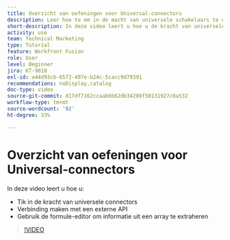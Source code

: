 ```yaml
---
title: Overzicht van oefeningen voor Universal-connectors
description: Leer hoe te om in de macht van universele schakelaars te onttrekken, met een externe API te verbinden, en informatie uit een serie, allen in  [!DNL Adobe Workfront Fusion] te halen.
short-description: In deze video leert u hoe u de kracht van universele connectors kunt benutten, verbinding kunt maken met een externe API en informatie uit een array kunt extraheren met de formule-editor.
activity: use
team: Technical Marketing
type: Tutorial
feature: Workfront Fusion
role: User
level: Beginner
jira: KT-9010
exl-id: a44d93cb-6572-497e-b24c-5cacc9d79391
recommendations: noDisplay,catalog
doc-type: video
source-git-commit: d17df7162ccaab6b62db34209f50131927c0a532
workflow-type: tm+mt
source-wordcount: '92'
ht-degree: 33%

---
```


# Overzicht van oefeningen voor Universal-connectors

In deze video leert u hoe u:

* Tik in de kracht van universele connectors
* Verbinding maken met een externe API
* Gebruik de formule-editor om informatie uit een array te extraheren

>[!VIDEO](https://video.tv.adobe.com/v/335269/?quality=12&learn=on&enablevpops)
